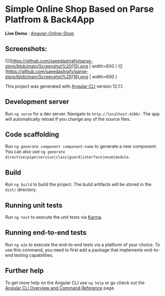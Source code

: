 # Simple Online Shop Based on Parse Platfrom & Back4App

**Live Demo** : [Angular-Online-Shop](https://zoya-jewelry.netlify.app/)

## Screenshots:

![](https://github.com/saeedashrafy/parse-store/blob/main/Screenshot%20(15).png | width=600 )
![](https://github.com/saeedashrafy/parse-store/blob/main/Screenshot%20(16).png | width=600 )


This project was generated with [Angular CLI](https://github.com/angular/angular-cli) version 12.1.1.

## Development server

Run `ng serve` for a dev server. Navigate to `http://localhost:4200/`. The app will automatically reload if you change any of the source files.

## Code scaffolding

Run `ng generate component component-name` to generate a new component. You can also use `ng generate directive|pipe|service|class|guard|interface|enum|module`.

## Build

Run `ng build` to build the project. The build artifacts will be stored in the `dist/` directory.

## Running unit tests

Run `ng test` to execute the unit tests via [Karma](https://karma-runner.github.io).

## Running end-to-end tests

Run `ng e2e` to execute the end-to-end tests via a platform of your choice. To use this command, you need to first add a package that implements end-to-end testing capabilities.

## Further help

To get more help on the Angular CLI use `ng help` or go check out the [Angular CLI Overview and Command Reference](https://angular.io/cli) page.
